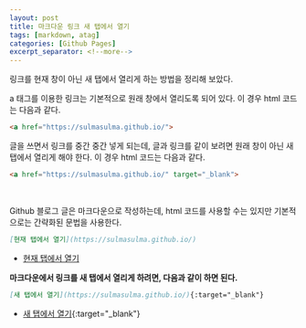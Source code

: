 ```yaml
---
layout: post
title: 마크다운 링크 새 탭에서 열기
tags: [markdown, atag]
categories: [Github Pages]
excerpt_separator: <!--more-->
---
```

링크를 현재 창이 아닌 새 탭에서 열리게 하는 방법을 정리해 보았다.<!--more-->

a 태그를 이용한 링크는 기본적으로 원래 창에서 열리도록 되어 있다. 이 경우 html 코드는 다음과 같다.

```html
<a href="https://sulmasulma.github.io/">
```

글을 쓰면서 링크를 중간 중간 넣게 되는데, 글과 링크를 같이 보려면 원래 창이 아닌 새 탭에서 열리게 해야 한다. 이 경우 html 코드는 다음과 같다.

```html
<a href="https://sulmasulma.github.io/" target="_blank">
```

<br>

Github 블로그 글은 마크다운으로 작성하는데, html 코드를 사용할 수는 있지만 기본적으로는 간략화된 문법을 사용한다.

```md
[현재 탭에서 열기](https://sulmasulma.github.io/)
```

- [현재 탭에서 열기](https://sulmasulma.github.io/github%20pages/2020/07/02/atag-target.html)

**마크다운에서 링크를 새 탭에서 열리게 하려면, 다음과 같이 하면 된다.**

```md
[새 탭에서 열기](https://sulmasulma.github.io/){:target="_blank"}
```

- [새 탭에서 열기](https://sulmasulma.github.io/github%20pages/2020/07/02/atag-target.html){:target="_blank"}
